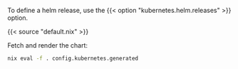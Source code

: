 To define a helm release, use the {{< option "kubernetes.helm.releases" >}} option.

{{< source "default.nix" >}}

Fetch and render the chart:

```sh
nix eval -f . config.kubernetes.generated
```
